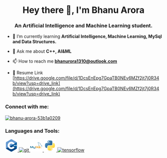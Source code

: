 <h1 align="center">Hey there 👋, I'm Bhanu Arora</h1>
<h3 align="center">An Artificial Intelligence and Machine Learning student.</h3>

- 🌱 I’m currently learning **Artificial Intelligence, Machine Learning, MySql and Data Structures.**

- 💬 Ask me about **C++, AI&ML**

- 📫 How to reach me **bhanurora1310@outlook.com**

- 📄 Resume Link [https://drive.google.com/file/d/1DcsEnEpg7GpaTB0NEv6MZf2jt7j0R34b/view?usp=drive_link](https://drive.google.com/file/d/1DcsEnEpg7GpaTB0NEv6MZf2jt7j0R34b/view?usp=drive_link)

<h3 align="left">Connect with me:</h3>
<p align="left">
<a href="https://linkedin.com/in/bhanu-arora-53b1a0209" target="blank"><img align="center" src="https://raw.githubusercontent.com/rahuldkjain/github-profile-readme-generator/master/src/images/icons/Social/linked-in-alt.svg" alt="bhanu-arora-53b1a0209" height="30" width="40" /></a>
</p>

<h3 align="left">Languages and Tools:</h3>
<p align="left"> <a href="https://www.w3schools.com/cpp/" target="_blank" rel="noreferrer"> <img src="https://raw.githubusercontent.com/devicons/devicon/master/icons/cplusplus/cplusplus-original.svg" alt="cplusplus" width="40" height="40"/> </a> <a href="https://git-scm.com/" target="_blank" rel="noreferrer"> <img src="https://www.vectorlogo.zone/logos/git-scm/git-scm-icon.svg" alt="git" width="40" height="40"/> </a> <a href="https://www.mysql.com/" target="_blank" rel="noreferrer"> <img src="https://raw.githubusercontent.com/devicons/devicon/master/icons/mysql/mysql-original-wordmark.svg" alt="mysql" width="40" height="40"/> </a> <a href="https://www.python.org" target="_blank" rel="noreferrer"> <img src="https://raw.githubusercontent.com/devicons/devicon/master/icons/python/python-original.svg" alt="python" width="40" height="40"/> </a> <a href="https://www.tensorflow.org" target="_blank" rel="noreferrer"> <img src="https://www.vectorlogo.zone/logos/tensorflow/tensorflow-icon.svg" alt="tensorflow" width="40" height="40"/> </a> </p>
